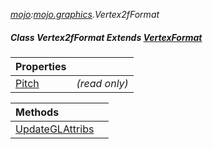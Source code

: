 _[mojo](../../modules/mojo/mojo-module.md):[mojo.graphics](../../modules/mojo/mojo-graphics.md).Vertex2fFormat_
##### Class Vertex2fFormat Extends [VertexFormat](../../modules/mojo/mojo-graphics-vertexformat.md)

| Properties | |
|:---|:---|
| [Pitch](mojo-graphics-vertex2fformat-pitch.md) |  _(read only)_ |

| Methods | |
|:---|:---|
| [UpdateGLAttribs](mojo-graphics-vertex2fformat-updateglattribs.md) |  |
